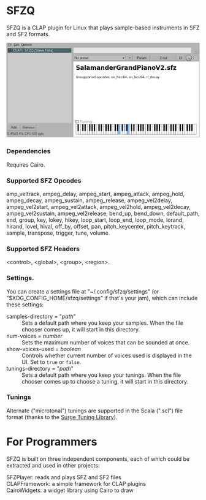 SFZQ
=====

SFZQ is a CLAP plugin for Linux that plays sample-based instruments in SFZ and SF2 formats.

![Image](sfzq-screenshot.png)


### Dependencies

Requires Cairo.

### Supported SFZ Opcodes

amp\_veltrack, ampeg\_delay, ampeg\_start, ampeg\_attack, ampeg\_hold, ampeg\_decay,
ampeg\_sustain, ampeg\_release, ampeg\_vel2delay, ampeg\_vel2start,
ampeg\_vel2attack, ampeg\_vel2hold, ampeg\_vel2decay, ampeg\_vel2sustain,
ampeg\_vel2release, bend\_up, bend\_down, default\_path, end, group, key, lokey,
hikey, loop\_start, loop\_end, loop\_mode, lorand, hirand, lovel, hival, off\_by,
offset, pan, pitch\_keycenter, pitch\_keytrack, sample, transpose, trigger,
tune, volume.

### Supported SFZ Headers

\<control\>, \<global\>, \<group\>, \<region\>.


### Settings.

You can create a settings file at "~/.config/sfzq/settings" (or "$XDG\_CONFIG\_HOME/sfzq/settings" if that's your jam), which can include these settings:

<dl>
<dt> samples-directory = "<i>path</i>" </dt>
<dd>
Sets a default path where you keep your samples.  When the file chooser comes
up, it will start in this directory.
</dd>
<dt> num-voices = <i>number</i> </dt>
<dd>
Sets the maximum number of voices that can be sounded at once.
</dd>
<dt> show-voices-used = <i>boolean</i> </dt>
<dd>
Controls whether current number of voices used is displayed in the UI.   Set to
<code>true</code> or <code>false</code>.
</dd>
<dt> tunings-directory = "<i>path</i>" </dt>
<dd>
Sets a default path where you keep your tunings.  When the file chooser comes
up to choose a tuning, it will start in this directory.
</dd>
</dl>


### Tunings

Alternate ("microtonal") tunings are supported in the Scala (".scl") file format (thanks to the 
[Surge Tuning Library](https://surge-synth-team.org/tuning-library/)).


# For Programmers

SFZQ is built on three independent components, each of which could be extracted
and used in other projects:

SFZPlayer: reads and plays SFZ and SF2 files  
CLAPFramework: a simple framework for CLAP plugins  
CairoWidgets: a widget library using Cairo to draw



